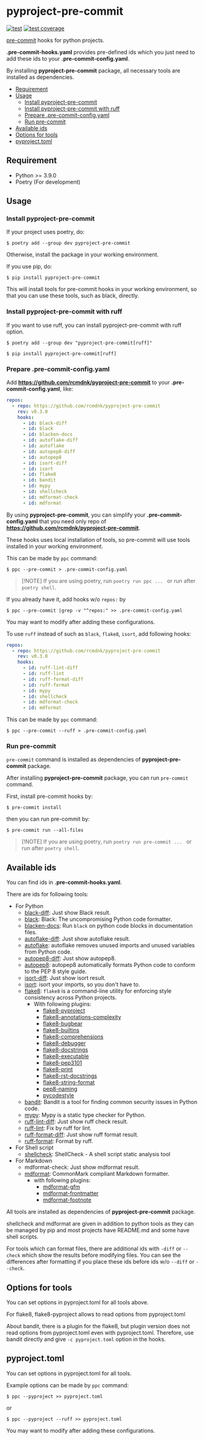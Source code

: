 # pyproject-pre-commit<a name="pyproject-pre-commit"></a>

[![test](https://github.com/rcmdnk/pyproject-pre-commit/actions/workflows/test.yml/badge.svg)](https://github.com/rcmdnk/pyproject-pre-commit/actions/workflows/test.yml)
[![test coverage](https://img.shields.io/badge/coverage-check%20here-blue.svg)](https://github.com/rcmdnk/pyproject-pre-commit/tree/coverage)

[pre-commit](https://pre-commit.com/) hooks for python projects.

**.pre-commit-hooks.yaml** provides pre-defined ids which you just need to add these ids to your **.pre-commit-config.yaml**.

By installing **pyproject-pre-commit** package,
all necessary tools are installed as dependencies.

<!-- mdformat-toc start --slug=github --maxlevel=6 --minlevel=2 -->

- [Requirement](#requirement)
- [Usage](#usage)
  - [Install pyproject-pre-commit](#install-pyproject-pre-commit)
  - [Install pyproject-pre-commit with ruff](#install-pyproject-pre-commit-with-ruff)
  - [Prepare .pre-commit-config.yaml](#prepare-pre-commit-configyaml)
  - [Run pre-commit](#run-pre-commit)
- [Available ids](#available-ids)
- [Options for tools](#options-for-tools)
- [pyproject.toml](#pyprojecttoml)

<!-- mdformat-toc end -->

## Requirement<a name="requirement"></a>

- Python >= 3.9.0
- Poetry (For development)

## Usage<a name="usage"></a>

### Install pyproject-pre-commit<a name="install-pyproject-pre-commit"></a>

If your project uses poetry, do:

```
$ poetry add --group dev pyproject-pre-commit
```

Otherwise, install the package in your working environment.

If you use pip, do:

```
$ pip install pyproject-pre-commit
```

This will install tools for pre-commit hooks in your working environment,
so that you can use these tools, such as black, directly.

### Install pyproject-pre-commit with ruff<a name="install-pyproject-pre-commit-with-ruff"></a>

If you want to use ruff, you can install pyproject-pre-commit with ruff option.

```
$ poetry add --group dev "pyproject-pre-commit[ruff]"
```

```
$ pip install pyproject-pre-commit[ruff]
```

### Prepare .pre-commit-config.yaml<a name="prepare-pre-commit-configyaml"></a>

Add **https://github.com/rcmdnk/pyproject-pre-commit** to your **.pre-commit-config.yaml**, like:

```yaml
repos:
  - repo: https://github.com/rcmdnk/pyproject-pre-commit
    rev: v0.3.0
    hooks:
      - id: black-diff
      - id: black
      - id: blacken-docs
      - id: autoflake-diff
      - id: autoflake
      - id: autopep8-diff
      - id: autopep8
      - id: isort-diff
      - id: isort
      - id: flake8
      - id: bandit
      - id: mypy
      - id: shellcheck
      - id: mdformat-check
      - id: mdformat
```

By using **pyproject-pre-commit**, you can simplify your **.pre-commit-config.yaml**
that you need only repo of **https://github.com/rcmdnk/pyproject-pre-commit**.

These hooks uses local installation of tools, so pre-commit will use
tools installed in your working environment.

This can be made by `ppc` command:

```
$ ppc --pre-commit > .pre-commit-config.yaml
```

> \[!NOTE\]
> If you are using poetry, run `poetry run ppc ... ` or run after `poetry shell`.

If you already have it, add hooks w/o `repos:` by

```
$ ppc --pre-commit |grep -v "^repos:" >> .pre-commit-config.yaml
```

You may want to modify after adding these configurations.

To use `ruff` instead of such as `black`, `flake8`, `isort`, add following hooks:

```yaml
repos:
  - repo: https://github.com/rcmdnk/pyproject-pre-commit
    rev: v0.3.0
    hooks:
      - id: ruff-lint-diff
      - id: ruff-lint
      - id: ruff-format-diff
      - id: ruff-format
      - id: mypy
      - id: shellcheck
      - id: mdformat-check
      - id: mdformat
```

This can be made by `ppc` command:

```
$ ppc --pre-commit --ruff > .pre-commit-config.yaml
```

### Run pre-commit<a name="run-pre-commit"></a>

`pre-commit` command is installed as dependencies of **pyproject-pre-commit** package.

After installing **pyproject-pre-commit** package, you can run `pre-commit` command.

First, install pre-commit hooks by:

```
$ pre-commit install
```

then you can run pre-commit by:

```
$ pre-commit run --all-files
```

> \[!NOTE\]
> If you are using poetry, run `poetry run pre-commit ... ` or run after `poetry shell`.

## Available ids<a name="available-ids"></a>

You can find ids in **.pre-commit-hooks.yaml**.

There are ids for following tools:

- For Python
  - [black-diff](https://black.readthedocs.io/en/stable): Just show Black result.
  - [black](https://black.readthedocs.io/en/stable): Black: The uncompromising Python code formatter.
  - [blacken-docs](https://github.com/adamchainz/blacken-docs): Run `black` on python code blocks in documentation files.
  - [autoflake-diff](https://github.com/PyCQA/autoflake): Just show autoflake result.
  - [autoflake](https://github.com/PyCQA/autoflake): autoflake removes unused imports and unused variables from Python code.
  - [autopep8-diff](https://github.com/hhatto/autopep8): Just show autopep8.
  - [autopep8](https://github.com/hhatto/autopep8): autopep8 automatically formats Python code to conform to the PEP 8 style guide.
  - [isort-diff](https://github.com/PyCQA/isort): Just show isort result.
  - [isort](https://github.com/PyCQA/isort): isort your imports, so you don't have to.
  - [flake8](https://github.com/PyCQA/flake8): `flake8` is a command-line utility for enforcing style consistency across Python projects.
    - With following plugins:
      - [flake8-pyproject](https://github.com/csachs/pyproject-flake8)
      - [flake8-annotations-complexity](https://github.com/best-doctor/flake8-annotations-complexity)
      - [flake8-bugbear](https://github.com/PyCQA/flake8-bugbear)
      - [flake8-builtins](https://github.com/gforcada/flake8-builtins)
      - [flake8-comprehensions](https://github.com/adamchainz/flake8-comprehensions)
      - [flake8-debugger](https://github.com/jbkahn/flake8-debugger)
      - [flake8-docstrings](https://github.com/pycqa/flake8-docstrings)
      - [flake8-executable](https://github.com/xuhdev/flake8-executable)
      - [flake8-pep3101](https://github.com/gforcada/flake8-pep3101)
      - [flake8-print](https://github.com/jbkahn/flake8-print)
      - [flake8-rst-docstrings](https://github.com/peterjc/flake8-rst-docstrings)
      - [flake8-string-format](https://github.com/xZise/flake8-string-format)
      - [pep8-naming](https://github.com/PyCQA/pep8-naming)
      - [pycodestyle](https://pycodestyle.pycqa.org/en/latest/)
  - [bandit](https://github.com/PyCQA/bandit): Bandit is a tool for finding common security issues in Python code.
  - [mypy](https://www.mypy-lang.org/): Mypy is a static type checker for Python.
  - [ruff-lint-diff](https://docs.astral.sh/ruff/): Just show ruff check result.
  - [ruff-lint](https://docs.astral.sh/ruff/): Fix by ruff for lint.
  - [ruff-format-diff](https://docs.astral.sh/ruff/): Just show ruff format result.
  - [ruff-format](https://docs.astral.sh/ruff/): Format by ruff.
- For Shell script
  - [shellcheck](https://www.shellcheck.net/): ShellCheck - A shell script static analysis tool
- For Markdown
  - mdformat-check: Just show mdformat result.
  - [mdformat](https://mdformat.readthedocs.io/en/stable/): CommonMark compliant Markdown formatter.
    - with following plugins:
      - [mdformat-gfm](https://github.com/hukkin/mdformat-gfm)
      - [mdformat-frontmatter](https://github.com/butler54/mdformat-frontmatter)
      - [mdformat-footnote](https://github.com/executablebooks/mdformat-footnote)

All tools are installed as dependencies of **pyproject-pre-commit** package.

shellcheck and mdformat are given in addition to python tools
as they can be managed by pip and most projects have README.md
and some have shell scripts.

For tools which can format files, there are additional ids with `-diff` or `--check`
which show the results before modifying files.
You can see the differences after formatting if you place these ids before ids w/o `--diff` or `--check`.

## Options for tools<a name="options-for-tools"></a>

You can set options in pyproject.toml for all tools above.

For flake8, flake8-pyproject allows to read options from pyproject.toml

About bandit, there is a plugin for the flake8, but plugin version does not read options from pyproject.toml even with pyproject.toml. Therefore, use bandit directly and give `-c pyproject.toml` option in the hooks.

## pyproject.toml<a name="pyprojecttoml"></a>

You can set options in pyproject.toml for all tools.

Example options can be made by `ppc` command:

```
$ ppc --pyproject >> pyproject.toml
```

or

```
$ ppc --pyproject --ruff >> pyproject.toml
```

You may want to modify after adding these configurations.
